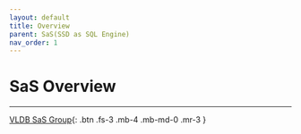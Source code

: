 ```yaml
---
layout: default
title: Overview
parent: SaS(SSD as SQL Engine)
nav_order: 1
---
```


# SaS Overview


---


[VLDB SaS Group](https://github.com/orgs/SSD-as-SQL-Engine){: .btn .fs-3 .mb-4 .mb-md-0 .mr-3 }


